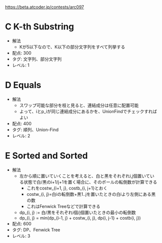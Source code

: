 https://beta.atcoder.jp/contests/arc097

# C K-th Substring

- 解法
    - Kが5以下なので、K以下の部分文字列をすべて列挙する
- 配点: 300
- タグ: 文字列、部分文字列
- レベル: 1

# D Equals

- 解法
    - スワップ可能な部分を枝と見ると、連結成分は任意に配置可能
    - よって、iとp_iが同じ連結成分にあるかを、UnionFindでチェックすればよい
- 配点: 400
- タグ: 順列、Union-Find
- レベル: 2

# E Sorted and Sorted

- 解法
    - 左から順に置いていくことを考えると、白と黒をそれぞれi,j個置いている状態で白/黒のi+1/j+1を置く場合に、そのボールの転倒数が計算できる
        - これをcostw_{i+1, j}, costb_{i, j+1}とおく
        - costw_{i, j}=白iの転倒数+黒1..jを置いたときの白iより左側にある黒の数
        - これはFenwick Treeなどで計算できる
    - dp_{i, j} := 白/黒をそれぞれi個/j個置いたときの最小の転倒数
    - dp_{i, j} = min(dp_{i-1, j} + costw_{i, j}, dp{i, j-1} + costb{i, j})
- 配点: 600
- タグ: DP、Fenwick Tree
- レベル: 3

